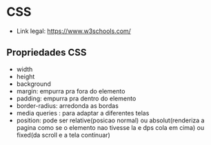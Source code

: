 # CSS

- Link legal: https://www.w3schools.com/

## Propriedades CSS
- width
- height
- background
- margin: empurra pra fora do elemento
- padding: empurra pra dentro do elemento
- border-radius: arredonda as bordas
- media queries : para adaptar a diferentes telas
- position: pode ser relative(posicao normal) ou absolut(renderiza a pagina como se o elemento nao tivesse la e dps cola em cima) ou fixed(da scroll e a tela continuar)
